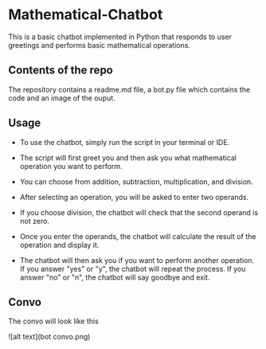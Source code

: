 # Mathematical-Chatbot
This is a basic chatbot implemented in Python that responds to user greetings and performs basic mathematical operations.

## Contents of the repo
The repository contains a readme.md file, a bot.py file which contains the code and an image of the ouput.

## Usage

* To use the chatbot, simply run the script in your terminal or IDE. 
* The script will first greet you and then ask you what mathematical operation you want to perform.
* You can choose from addition, subtraction, multiplication, and division.

* After selecting an operation, you will be asked to enter two operands. 
* If you choose division, the chatbot will check that the second operand is not zero. 
* Once you enter the operands, the chatbot will calculate the result of the operation and display it.

* The chatbot will then ask you if you want to perform another operation. If you answer "yes" or "y", the chatbot will repeat the process. If you answer "no" or "n", the chatbot will say goodbye and exit.

## Convo
The convo will look like this 

![alt text](bot convo.png)
